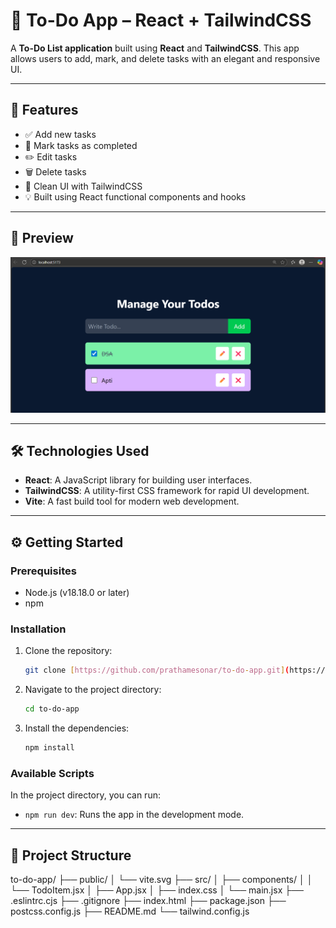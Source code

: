 # 📝 To-Do App – React + TailwindCSS

A **To-Do List application** built using **React** and **TailwindCSS**. This app allows users to add, mark, and delete tasks with an elegant and responsive UI.

---

## 🚀 Features

- ✅ Add new tasks
- 📌 Mark tasks as completed
- ✏️ Edit tasks
- 🗑️ Delete tasks
- 🌙 Clean UI with TailwindCSS
- 💡 Built using React functional components and hooks

---

## 📸 Preview

![Preview Screenshot](screenshot.png) 

---

## 🛠️ Technologies Used

- **React**: A JavaScript library for building user interfaces.
- **TailwindCSS**: A utility-first CSS framework for rapid UI development.
- **Vite**: A fast build tool for modern web development.
---

## ⚙️ Getting Started

### Prerequisites

- Node.js (v18.18.0 or later)
- npm

### Installation

1.  Clone the repository:
    ```bash
    git clone [https://github.com/prathamesonar/to-do-app.git](https://github.com/prathamesonar/to-do-app.git)
    ```
2.  Navigate to the project directory:
    ```bash
    cd to-do-app
    ```
3.  Install the dependencies:
    ```bash
    npm install
    ```

### Available Scripts

In the project directory, you can run:

-   `npm run dev`: Runs the app in the development mode.
---
## 📂 Project Structure
to-do-app/
├── public/
│   └── vite.svg
├── src/
│   ├── components/
│   │   └── TodoItem.jsx
│   ├── App.jsx
│   ├── index.css
│   └── main.jsx
├── .eslintrc.cjs
├── .gitignore
├── index.html
├── package.json
├── postcss.config.js
├── README.md
└── tailwind.config.js
